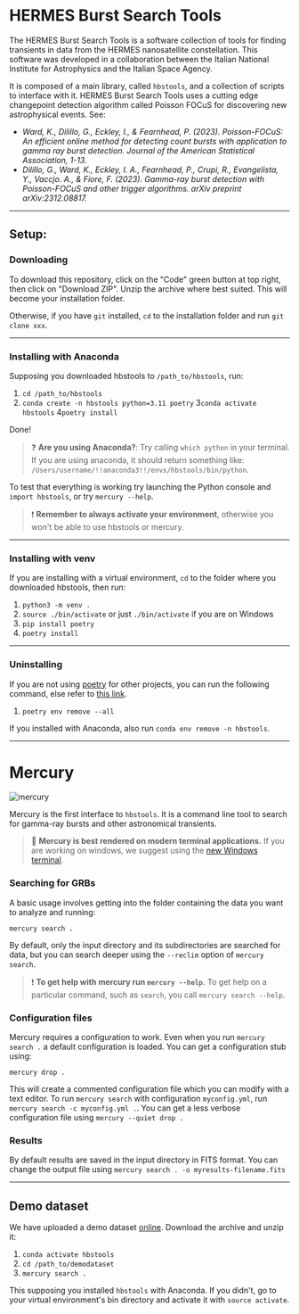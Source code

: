 # HERMES Burst Search Tools

The HERMES Burst Search Tools is a software collection of tools for finding transients
in data from the HERMES nanosatellite constellation. This software was developed in a collaboration between
the Italian National Institute for Astrophysics and the Italian Space Agency.

It is composed of a main library, called `hbstools`, and a collection of scripts to interface with it.
HERMES Burst Search Tools uses a cutting edge changepoint detection algorithm called Poisson FOCuS for discovering new astrophysical events. See:

* _Ward, K., Dilillo, G., Eckley, I., & Fearnhead, P. (2023). Poisson-FOCuS: An efficient online method for detecting count bursts with application to gamma ray burst detection. Journal of the American Statistical Association, 1-13._
* _Dilillo, G., Ward, K., Eckley, I. A., Fearnhead, P., Crupi, R., Evangelista, Y., Vaccjo. A., & Fiore, F. (2023). Gamma-ray burst detection with Poisson-FOCuS and other trigger algorithms. arXiv preprint arXiv:2312.08817._

----

## Setup:

### Downloading 

To download this repository, click on the "Code" green button at top right, then click on "Download ZIP".
Unzip the archive where best suited. This will become your installation folder.

Otherwise, if you have `git` installed, `cd` to the installation folder and run `git clone xxx`.


----
### Installing with Anaconda

Supposing you downloaded hbstools to `/path_to/hbstools`, run:

1. `cd /path_to/hbstools`
2. `conda create -n hbstools python=3.11 poetry`
3`conda activate hbstools`
4`poetry install`

Done!

> ❓ **Are you using Anaconda?**: 
> Try calling `which python` in your terminal. If you are using anaconda, 
> it should return something like: `/Users/username/!!anaconda3!!/envs/hbstools/bin/python`.

To test that everything is working try launching the Python console and `import hbstools`, or
try `mercury --help`.

> ❗ **Remember to always activate your environment**, otherwise you won't be able to use hbstools or mercury.
----
### Installing with venv

If you are installing with a virtual environment, `cd` to the folder where you downloaded hbstools, then run:

1. `python3 -m venv .`
2. `source ./bin/activate` or just `./bin/activate` if you are on Windows
3. `pip install poetry`
4. `poetry install`

----
### Uninstalling
If you are not using [poetry](https://python-poetry.org/) for other projects, you can run the following command, else refer to [this link](https://python-poetry.org/docs/managing-environments/#:~:text=Deleting%20the%20environments,-Finally%2C%20you%20can&text=You%20can%20delete%20more%20than%20one%20environment%20at%20a%20time.&text=Use%20the%20%2D%2Dall%20option%20to%20delete%20all%20virtual%20environments%20at%20once.&text=If%20you%20remove%20the%20currently,it%20will%20be%20automatically%20deactivated.).

1. `poetry env remove --all`

If you installed with Anaconda, also run `conda env remove -n hbstools`.

----

# Mercury

![mercury](assets/mercury-gif/mercury.gif)

Mercury is the first interface to `hbstools`. 
It is a command line tool to search for gamma-ray bursts and other astronomical transients. 

> 💅 **Mercury is best rendered on modern terminal applications.**
> If you are working on windows, we suggest using the [new Windows terminal](https://apps.microsoft.com/store/detail/windows-terminal/9N0DX20HK701).

### Searching for GRBs
A basic usage involves getting into the folder containing the data you want to analyze and running:

```mercury search .```

By default, only the input directory and its subdirectories are searched for data, but you can search deeper using the
`--reclim` option of `mercury search`.

> ❗ **To get help with mercury run `mercury --help`.**
> To get help on a particular command, such as `search`, you call `mercury search --help`.

### Configuration files

Mercury requires a configuration to work. Even when you run  `mercury search .` a default configuration is loaded.
You can get a configuration stub using:

```mercury drop .```

This will create a commented configuration file which you can modify with a text editor. 
To run `mercury search` with configuration `myconfig.yml`, run `mercury search -c myconfig.yml .`.
You can get a less verbose configuration file using `mercury --quiet drop .`

### Results

By default results are saved in the input directory in FITS format.
You can change the output file using `mercury search . -o myresults-filename.fits`

----

## Demo dataset

We have uploaded a demo dataset [online](https://drive.google.com/file/d/1kC473-QQsLWrClxKRHT8JJCIJr_KO_4_/view?usp=sharing).
Download the archive and unzip it:

1. `conda activate hbstools`
2. `cd /path_to/demodataset`
3. `mercury search .`

This supposing you installed `hbstools` with Anaconda. If you didn't, go to your virtual environment's bin directory and activate it with `source activate`.
